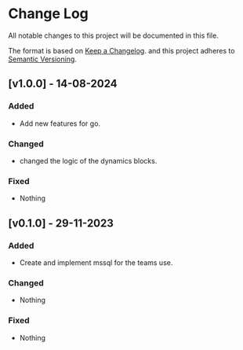 # Change Log

All notable changes to this project will be documented in this file.

The format is based on [Keep a Changelog](http://keepachangelog.com/).
and this project adheres to [Semantic Versioning](http://semver.org/).

## [v1.0.0] - 14-08-2024
### Added
- Add new features for go.
### Changed
- changed the logic of the dynamics blocks.
### Fixed
- Nothing

## [v0.1.0] - 29-11-2023
### Added
- Create and implement mssql for the teams use.
### Changed
- Nothing
### Fixed
- Nothing
